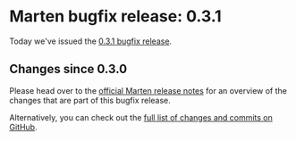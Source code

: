 # Marten bugfix release: 0.3.1

Today we've issued the [0.3.1 bugfix release](https://martenframework.com/docs/the-marten-project/release-notes/0.3.1).

## Changes since 0.3.0

Please head over to the [official Marten release notes](https://martenframework.com/docs/the-marten-project/release-notes/0.3.1) for an overview of the changes that are part of this bugfix release.

Alternatively, you can check out the [full list of changes and commits on GitHub](https://github.com/martenframework/marten/compare/v0.3.0...v0.3.1).
